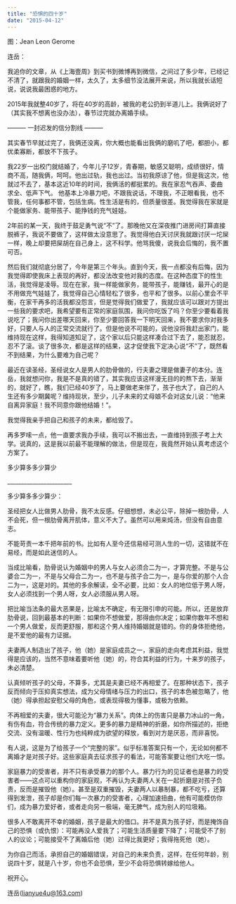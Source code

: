 ```yaml
---
title: "恐惧的四十岁"
date: "2015-04-12"
---
```


图：Jean Leon Gerome

连岳：

我追你的文章，从《上海壹周》到买书到微博再到微信，之间过了多少年，已经记不清了，就跟我的婚姻一样，太久了，太多细节没法展开来说，所以我就长话短说，说说我最困惑的地方。

2015年我就整40岁了，将在40岁的高龄，被我的老公扔到半道儿上。我俩说好了（其实我不想离也没办法），春节过完就办离婚手续。

——— 一封迟发的信分割线 ———

其实春节早就过完了，我俩还没离，你大概也能看出我俩的磨叽了吧，都胆小，都优柔寡断，都放不下孩子。

我22岁一出校门就结婚了，今年儿子12岁，青春期，敏感又聪明，成绩很好，情商不高，随我俩，呵呵。他出过轨，我也出过。当初我原谅了他，但是我这次，他就过不去了，基本这近10年的时间，我俩活的都挺累的。我在家忍气吞声、委曲求全、低声下气。 他基本上冷暴力吧，不跟我说话，不理我，不正眼看我，也不管我，任何事都不管，包括生病。性生活是有的，但质量很差。我觉得我在家就是个能做家务、能带孩子、能挣钱的充气娃娃。

2年前的某一天，我终于鼓足勇气说“不”了。那晚他又在深夜推门进房间打算直接脱裤子，我说不要做了，这样做太没意思了。我觉得他白天讨厌我就跟讨厌一坨屎一样，晚上却要把屎胡在自己身上，这不科学。他骂我傻，说我会后悔的，我不置可否。

然后我们就彻底分居了，今年是第三个年头。直到今天，我一点都没有后悔，因为我觉得即使我床上表现的再好，都没法改变他对我的态度。在这种态度下的性生活，我觉得是凌辱。现在在家，我一样能做家务，能带孩子，能赚钱，最开心的是不用做充气娃娃了，我觉得自己心情轻松了很多，也平和了很多。以前心里会不平衡，在家干再多的活我都没怨言，但是觉得我们做爱了，我就应该可以跟对方提出一些我的要求吧，我希望要有正常的家庭氛围，我问你吃饭了吗？你至少要看着我说吃了；我问你出差哪天回来，你至少要回答我一下明天回来，我不要求你对我多好，只要人与人的正常交流就行了。但是他说不可能的，说他没将我赶出家门，能维持现在这样，我得知道知足了，这个家以后只能这样凑合过下去了，能忍就忍，忍不了滚。谈了很多次，都是这样的结果，这才促使我下定决心说“不”了，既然看不到结果，为什么要难为自己呢？

最近在读圣经，圣经说女人是男人的肋骨做的，行夫妻之理是做妻子的本分。连岳，我就想问你，我是不是真的错了，其实我应该这样漫无目的的熬下去，渐渐的，就好了，瞧，我们已经40岁了，马上要做老来伴了，孩子也大了，自己的人生还有多少期冀呢？维持现状，至少，儿子未来的丈母娘不会对这女儿说：“他来自离异家庭！我不同意你跟他结婚！”。

我觉得我亲手把自己和孩子的未来，都给毁了。

再多罗嗦一点，他一直要求我办手续，我可以不搬出去，一直维持到孩子考上大学。说真的，这是我以前最不能理解的做法，但是现在，我竟然开始认真考虑这个方案了。

多少算多多少算少

\_\_\_\_\_\_\_\_\_\_\_\_\_\_\_\_\_\_\_\_\_\_\_

多少算多多少算少：

圣经把女人比做男人肋骨，我不太反感。仔细想想，未必公平，除掉一根肋骨，人不会死，但一根肋骨离开肌体，意义不大了。虽然可以用来炖汤，但没有自由意志。

不能苛责一本千把年前的书。比如有人至今还信易经可测人生的一切，这错就不在易经，而是如此迷信的人。

当成比喻看，肋骨说认为婚姻中的男人与女人必须合二为一，才算完整。不是与公婆合二为一，不是与父母合二为一，也不是与孩子合二为一，是与你爱的那个人合二为一，这是对的。其他的多余解读，全不必要，比如：女人的地位低于男人呀，女人必须找到一个男人呀，女人必须服从男人呀。

把比喻当法条的最大恶果是，比喻太不确定，有无限引申的可能。所以，还是放弃肋骨说，回到最基本的判断：如果你不想做爱，那得由你决定；如果你数年不想和一个男人做爱，反而更舒服，那和这个男人维持婚姻就是错的。你的身体拒绝他，是不爱他的最有力证据。

夫妻两人制造出了孩子，他（她）是家庭成员之一，家庭的走向考虑其利益，我觉得是应该的，当然不意味着要听他（她）的，符合其利益的行为，十来岁的孩子，未必清楚。

认真倾听孩子的父母，不算多，尤其是夫妻已经不再相爱了。在那种状态下，孩子反而倾向于压抑真实想法，成为父母情绪与压力的出口，孩子的本色被忽略了，他（她）得承担起安慰父母的角色，或表现得极为懂事，或极为依赖。

不再相爱的夫妻，很大可能沦为“暴力关系”。肉体上的伤害只是暴力冰山的一角，有伤有血，符合传统的暴力定义。更多的暴力是精神的折磨，如你所描述的，拒绝交流、没有温暖、性行为也纯粹成为欲望的释放，看到对方是厌恶，而非喜悦。

有人说，这是为了给孩子一个“完整的家”。似乎标准答案只有一个，无论如何都不离婚才是对孩子好。这些家庭真去征求孩子的看法，可能答案要让他们大吃一惊。

家庭暴力的受害者，并不只有承受暴力的那个人。暴力行为的见证者也是暴力的受害者——这点可以重构你的家庭观，不再认为夫妻两人关在一起折磨是对孩子负责，反而是摧毁他（她）。甚至是双重摧毁，夫妻两人以暴制暴，都不吃亏，还算得到发泄，孩子却是你们每一次暴力的受害者，心理加速扭曲，他有可能模仿你们，成为暴力爱好者，或者走向另一极端，毫无脾气，成为别人的垃圾箱。

很多人不敢离开不幸的婚姻，孩子是最大的借口。并不是真为孩子好，而是掩饰自己的恐惧（或仇恨）：可能再没人爱我了；可能生活质量要下降了；可能受不了别人的议论；可能接受不了离婚后他（她）过得比我更好；我得拖死他（她）。

为你自己而活，承担自己的婚姻错误，对自己的未来负责，这样，在任何年龄，别说四十岁，就是八十岁，你也不会恐惧，至少不会将恐惧转嫁给他人。

祝开心。

连岳(lianyue4u@163.com)

